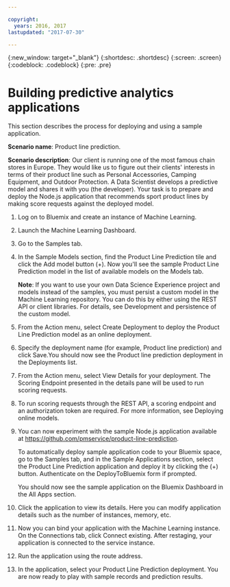 ```yaml
---

copyright:
  years: 2016, 2017
lastupdated: "2017-07-30"

---
```


{:new_window: target="_blank"}
{:shortdesc: .shortdesc}
{:screen: .screen}
{:codeblock: .codeblock}
{:pre: .pre}

# Building predictive analytics applications


This section describes the process for deploying and using a
sample application.

**Scenario name**: Product line prediction.

**Scenario description**: Our client is running one of the most
famous chain stores in Europe. They would like us to figure out
their clients' interests in terms of their product line such as
Personal Accessories, Camping Equipment, and Outdoor Protection.
A Data Scientist develops a predictive model and shares it with
you (the developer). Your task is to prepare and deploy the
Node.js application that recommends sport product lines by making
score requests against the deployed model.

1. Log on to Bluemix and create an instance of Machine Learning.

2. Launch the Machine Learning Dashboard.

3. Go to the Samples tab.

4. In the Sample Models section, find the Product Line Prediction
   tile and click the Add model button (+). Now you'll see the
   sample Product Line Prediction model in the list of available
   models on the Models tab.

   **Note**: If you want to use your own Data Science Experience
   project and models instead of the samples, you must persist a
   custom model in the Machine Learning repository. You can do
   this by either using the REST API or client libraries. For
   details, see Development and persistence of the custom model.

5. From the Action menu, select Create Deployment to deploy the
   Product Line Prediction model as an online deployment.

6. Specify the deployment name (for example, Product line
   prediction) and click Save.You should now see the Product line
   prediction deployment in the Deployments list.

7. From the Action menu, select View Details for your deployment.
   The Scoring Endpoint presented in the details pane will be
   used to run scoring requests.

8. To run scoring requests through the REST API, a scoring
   endpoint and an authorization token are required. For more
   information, see Deploying online models.

9. You can now experiment with the sample Node.js application
   available at
   https://github.com/pmservice/product-line-prediction.

   To automatically deploy sample application code to your
   Bluemix space, go to the Samples tab, and in the Sample
   Applications section, select the Product Line Prediction
   application and deploy it by clicking the (+) button.
   Authenticate on the DeployToBluemix form if prompted.

   You should now see the sample application on the Bluemix
   Dashboard in the All Apps section.

10. Click the application to view its details. Here you can
    modify application details such as the number of instances,
    memory, etc.

11. Now you can bind your application with the Machine Learning
    instance. On the Connections tab, click Connect existing.
    After restaging, your application is connected to the service
    instance.

12. Run the application using the route address.

13. In the application, select your Product Line Prediction
    deployment. You are now ready to play with sample records and
    prediction results.